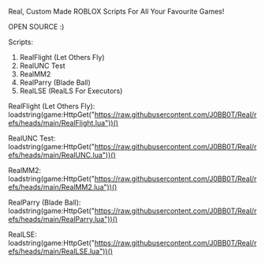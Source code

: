 Real, Custom Made ROBLOX Scripts For All Your Favourite Games!

OPEN SOURCE :)

Scripts:

1. RealFlight (Let Others Fly)
2. RealUNC Test
3. RealMM2
4. RealParry (Blade Ball)
5. RealLSE (RealLS For Executors)

RealFlight (Let Others Fly):
loadstring(game:HttpGet("https://raw.githubusercontent.com/J0BB0T/Real/refs/heads/main/RealFlight.lua"))()

RealUNC Test:
loadstring(game:HttpGet("https://raw.githubusercontent.com/J0BB0T/Real/refs/heads/main/RealUNC.lua"))()

RealMM2:
loadstring(game:HttpGet("https://raw.githubusercontent.com/J0BB0T/Real/refs/heads/main/RealMM2.lua"))()

RealParry (Blade Ball):
loadstring(game:HttpGet("https://raw.githubusercontent.com/J0BB0T/Real/refs/heads/main/RealParry.lua"))()

RealLSE: <br />
loadstring(game:HttpGet("https://raw.githubusercontent.com/J0BB0T/Real/refs/heads/main/RealLSE.lua"))()
